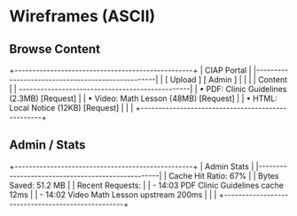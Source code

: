 # Wireframes (ASCII)

## Browse Content
+--------------------------------------------------+
|  CIAP Portal                                     |
|--------------------------------------------------|
|  [ Upload ] [ Admin ]                            |
|                                                  |
|  Content                                         |
|  ------------------------------------------------|
|  • PDF: Clinic Guidelines (2.3MB)  [Request]     |
|  • Video: Math Lesson (48MB)        [Request]    |
|  • HTML: Local Notice (12KB)        [Request]    |
|                                                  |
+--------------------------------------------------+

## Admin / Stats
+--------------------------------------------------+
|  Admin Stats                                     |
|--------------------------------------------------|
|  Cache Hit Ratio:  67%                           |
|  Bytes Saved:      51.2 MB                       |
|  Recent Requests:                                |
|   - 14:03 PDF Clinic Guidelines   cache  12ms    |
|   - 14:02 Video Math Lesson       upstream 200ms |
|                                                  |
+--------------------------------------------------+
